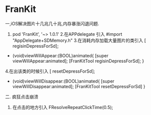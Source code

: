 # FranKit
一,iOS解决图片十几兆几十兆,内存暴涨闪退问题.

1.   pod 'FranKit', '~> 1.0.1'
2.在APPdelegate 引入 #import "AppDelegate+SDMemory.h"
3.在消耗内存加载大量图片的类引入 [ regisinDepressForSd];

- (void)viewWillAppear:(BOOL)animated{
    [super viewWillAppear:animated];
    [FranKitTool regisinDepressForSd];
}

4.在出该类的时候引入 [ resetDepressForSd];
- (void)viewWillDisappear:(BOOL)animated{
    [super viewWillDisappear:animated];
    [FranKitTool resetDepressForSd]
}

二. 疯狂点击崩溃

1. 在点击的地方引入 FResolveRepeatClickTime(0.5);
